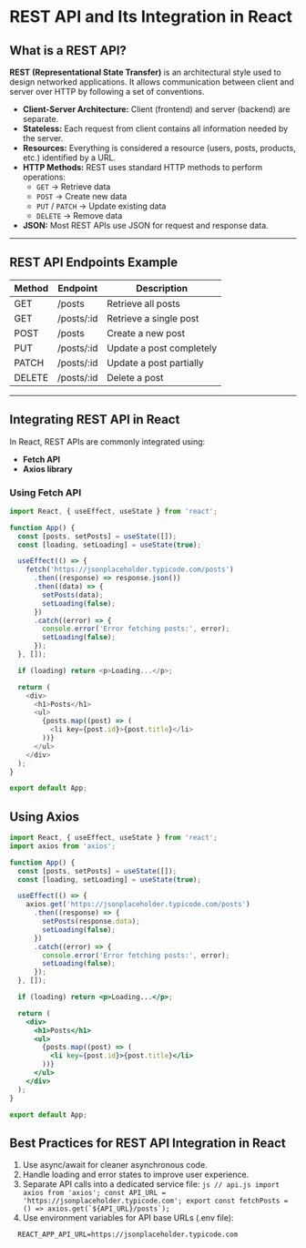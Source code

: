 # REST API and Its Integration in React

## What is a REST API?

**REST (Representational State Transfer)** is an architectural style used to design networked applications. It allows communication between client and server over HTTP by following a set of conventions.

- **Client-Server Architecture:** Client (frontend) and server (backend) are separate.
- **Stateless:** Each request from client contains all information needed by the server.
- **Resources:** Everything is considered a resource (users, posts, products, etc.) identified by a URL.
- **HTTP Methods:** REST uses standard HTTP methods to perform operations:
  - `GET` → Retrieve data
  - `POST` → Create new data
  - `PUT` / `PATCH` → Update existing data
  - `DELETE` → Remove data
- **JSON:** Most REST APIs use JSON for request and response data.

---

## REST API Endpoints Example

| Method | Endpoint                | Description                  |
|--------|------------------------|------------------------------|
| GET    | /posts                 | Retrieve all posts           |
| GET    | /posts/:id             | Retrieve a single post       |
| POST   | /posts                 | Create a new post            |
| PUT    | /posts/:id             | Update a post completely     |
| PATCH  | /posts/:id             | Update a post partially      |
| DELETE | /posts/:id             | Delete a post                |

---

## Integrating REST API in React

In React, REST APIs are commonly integrated using:

- **Fetch API**
- **Axios library**

### Using Fetch API

```javascript
import React, { useEffect, useState } from 'react';

function App() {
  const [posts, setPosts] = useState([]);
  const [loading, setLoading] = useState(true);

  useEffect(() => {
    fetch('https://jsonplaceholder.typicode.com/posts')
      .then((response) => response.json())
      .then((data) => {
        setPosts(data);
        setLoading(false);
      })
      .catch((error) => {
        console.error('Error fetching posts:', error);
        setLoading(false);
      });
  }, []);

  if (loading) return <p>Loading...</p>;

  return (
    <div>
      <h1>Posts</h1>
      <ul>
        {posts.map((post) => (
          <li key={post.id}>{post.title}</li>
        ))}
      </ul>
    </div>
  );
}

export default App;
```
## Using Axios
```jsx
import React, { useEffect, useState } from 'react';
import axios from 'axios';

function App() {
  const [posts, setPosts] = useState([]);
  const [loading, setLoading] = useState(true);

  useEffect(() => {
    axios.get('https://jsonplaceholder.typicode.com/posts')
      .then((response) => {
        setPosts(response.data);
        setLoading(false);
      })
      .catch((error) => {
        console.error('Error fetching posts:', error);
        setLoading(false);
      });
  }, []);

  if (loading) return <p>Loading...</p>;

  return (
    <div>
      <h1>Posts</h1>
      <ul>
        {posts.map((post) => (
          <li key={post.id}>{post.title}</li>
        ))}
      </ul>
    </div>
  );
}

export default App;
```

## Best Practices for REST API Integration in React

  1. Use async/await for cleaner asynchronous code.
  2. Handle loading and error states to improve user experience.
  3. Separate API calls into a dedicated service file:
    ```js
    // api.js
    import axios from 'axios';
    const API_URL = 'https://jsonplaceholder.typicode.com';
    export const fetchPosts = () => axios.get(`${API_URL}/posts`);
    ```
  4. Use environment variables for API base URLs (.env file):
  ```env
    REACT_APP_API_URL=https://jsonplaceholder.typicode.com
   ```
    

